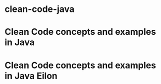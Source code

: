 # clean-code-java
# Clean Code concepts and examples in Java
# Clean Code concepts and examples in Java Eilon

